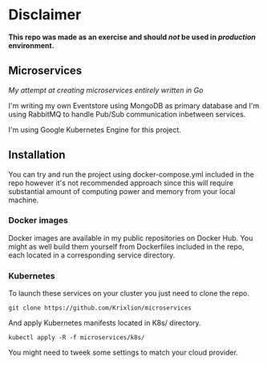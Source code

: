 # Disclaimer
**This repo was made as an exercise and should _not_ be used in _production_ environment.**

## Microservices
*My attempt at creating microservices entirely written in Go*

I'm writing my own Eventstore using MongoDB as primary database and I'm using RabbitMQ to handle Pub/Sub communication inbetween services.

I'm using Google Kubernetes Engine for this project.

## Installation

You can try and run the project using docker-compose.yml included in the repo however it's not recommended approach since this will require substantial amount of computing power and memory from your local machine.

### Docker images
Docker images are available in my public repositories on Docker Hub.
You might as well build them yourself from Dockerfiles included in the repo, each located in a corresponding service directory.

### Kubernetes
To launch these services on your cluster you just need to clone the repo.

```
git clone https://github.com/Krixlion/microservices
```

And apply Kubernetes manifests located in K8s/ directory.
```
kubectl apply -R -f microservices/k8s/
```

You might need to tweek some settings to match your cloud provider. 
